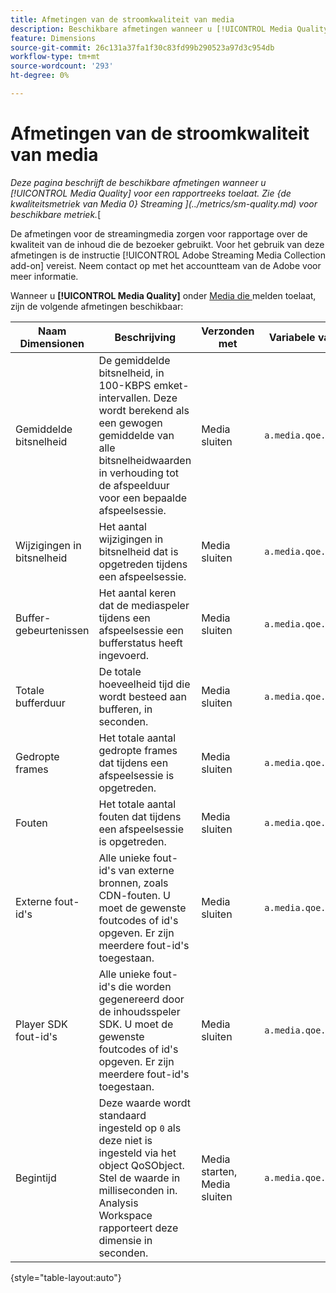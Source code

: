 ```yaml
---
title: Afmetingen van de stroomkwaliteit van media
description: Beschikbare afmetingen wanneer u [!UICONTROL Media Quality] inschakelt voor een rapportsuite.
feature: Dimensions
source-git-commit: 26c131a37fa1f30c83fd99b290523a97d3c954db
workflow-type: tm+mt
source-wordcount: '293'
ht-degree: 0%

---
```


# Afmetingen van de stroomkwaliteit van media

*Deze pagina beschrijft de beschikbare afmetingen wanneer u [!UICONTROL Media Quality] voor een rapportreeks toelaat. Zie {de kwaliteitsmetriek van Media 0} Streaming ](../metrics/sm-quality.md) voor beschikbare metriek.*[

De afmetingen voor de streamingmedia zorgen voor rapportage over de kwaliteit van de inhoud die de bezoeker gebruikt. Voor het gebruik van deze afmetingen is de instructie [!UICONTROL Adobe Streaming Media Collection add-on] vereist. Neem contact op met het accountteam van de Adobe voor meer informatie.

Wanneer u **[!UICONTROL Media Quality]** onder [ Media die ](/help/admin/admin/c-manage-report-suites/c-edit-report-suites/media-management.md) melden toelaat, zijn de volgende afmetingen beschikbaar:

| Naam Dimensionen | Beschrijving | Verzonden met | Variabele van contextgegevens |
| --- | --- | --- | --- |
| Gemiddelde bitsnelheid | De gemiddelde bitsnelheid, in 100-KBPS emket-intervallen. Deze wordt berekend als een gewogen gemiddelde van alle bitsnelheidwaarden in verhouding tot de afspeelduur voor een bepaalde afspeelsessie. | Media sluiten | `a.media.qoe.bitrateAverageBucket` |
| Wijzigingen in bitsnelheid | Het aantal wijzigingen in bitsnelheid dat is opgetreden tijdens een afspeelsessie. | Media sluiten | `a.media.qoe.bitrateChangeCount` |
| Buffer-gebeurtenissen | Het aantal keren dat de mediaspeler tijdens een afspeelsessie een bufferstatus heeft ingevoerd. | Media sluiten | `a.media.qoe.bufferCount` |
| Totale bufferduur | De totale hoeveelheid tijd die wordt besteed aan bufferen, in seconden. | Media sluiten | `a.media.qoe.bufferTime` |
| Gedropte frames | Het totale aantal gedropte frames dat tijdens een afspeelsessie is opgetreden. | Media sluiten | `a.media.qoe.droppedFrameCount` |
| Fouten | Het totale aantal fouten dat tijdens een afspeelsessie is opgetreden. | Media sluiten | `a.media.qoe.errorCount` |
| Externe fout-id&#39;s | Alle unieke fout-id&#39;s van externe bronnen, zoals CDN-fouten. U moet de gewenste foutcodes of id&#39;s opgeven. Er zijn meerdere fout-id&#39;s toegestaan. | Media sluiten | `a.media.qoe.externalErrors` |
| Player SDK fout-id&#39;s | Alle unieke fout-id&#39;s die worden gegenereerd door de inhoudsspeler SDK. U moet de gewenste foutcodes of id&#39;s opgeven. Er zijn meerdere fout-id&#39;s toegestaan. | Media sluiten | `a.media.qoe.playerSdkErrors` |
| Begintijd | Deze waarde wordt standaard ingesteld op `0` als deze niet is ingesteld via het object QoSObject. Stel de waarde in milliseconden in. Analysis Workspace rapporteert deze dimensie in seconden. | Media starten, Media sluiten | `a.media.qoe.timeToStart` |

{style="table-layout:auto"}
